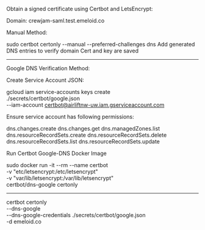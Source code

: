 


Obtain a signed certificate using Certbot and LetsEncrypt:

Domain: crewjam-saml.test.emeloid.co

Manual Method:

sudo certbot certonly --manual --preferred-challenges dns
Add generated DNS entries to verify domain
Cert and key are saved

----------------------------------------------------------
Google DNS Verification Method:

Create Service Account JSON:

gcloud iam service-accounts keys create \
    ./secrets/certbot/google.json \
    --iam-account certbot@airliftnw-uw.iam.gserviceaccount.com

Ensure service account has following permissions:

dns.changes.create
dns.changes.get
dns.managedZones.list
dns.resourceRecordSets.create
dns.resourceRecordSets.delete
dns.resourceRecordSets.list
dns.resourceRecordSets.update


Run Certbot Google-DNS Docker Image

sudo docker run -it --rm --name certbot \
-v "etc/letsencrypt:/etc/letsencrypt" \
-v "var/lib/letsencrypt:/var/lib/letsencrypt" \
certbot/dns-google certonly


----

certbot certonly \
  --dns-google \
  --dns-google-credentials ./secrets/certbot/google.json \
  -d emeloid.co
